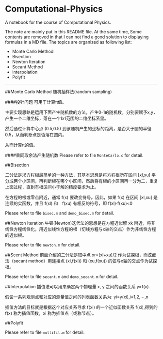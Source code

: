 # Computational-Physics

A notebook for the course of Computational Physics. 

The note are mainly put in this README file. At the same time, Some contents are removed in that I can not find a good solution to displaying formulas in a MD file. The topics are organized as following list:

  * Monte Carlo Method
  * Bisection
  * Newton Iteration
  * Secant Method
  * Interpolation
  * Polyfit

---

##Monte Carlo Method
随机抽样法(random sampling)

####投针问题
可用于计算π值。

主要实现思路是运用下面产生随机数的方法，产生0-1的随机数，分别要赋予x,y，产生一个二维坐标，落在一个1x1范围的二维坐标系里。

然后通过计算中心点 (0.5,0.5) 到该随机产生的坐标的距离，是否大于圆的半径0.5，从而判断点是否落在圆内。

从而计算π的值。

####乘同取余法产生随机数
Please refer to file `MonteCarlo.c` for detail.

##Bisection

二分法是求方程根最简单的一种方法，其基本思想是将方程根所在区间 [xl,xu] 平分成两个小区间，再判断根在哪个小区间，然后将有根的小区间再一分为二，重复上面过程，直到有根区间小于解的精度要求为止。

在方程的根或零点附近，通常 f(x) 要改变符号。因此，如果 f(x) 在区间 [xl,xu] 是连续的实函数，并且 f(xl) 和　f(xu) 有相反的符号，即
f(xl)⋅f(xu)<0

Please refer to file `bisec.m` and `demo_bisec.m` for detail.

##Newton Iteration
牛顿(Newton)迭代法的思想是在方程近似解 xk 附近，将非线性方程线性化，用近似线性方程的根（切线方程与x轴的交点）作为非线性方程的近似根。

Please refer to file `newton.m` for detail.

##Scent Method
前面介绍的二分法是取中点 xr=(xl+xu)/2 作为试探根，而弦截法（secant method）用连接点 (xl,f(xl)) 和 (xu,f(xu)) 的弦与x轴的交点作为试探根。

Please refer to file `secant.m` and `demo_secant.m` for detail.

##Interpolation
插值法可以用来确定两个物理量 x, y 之间的函数关系 y=f(x).

假设一系列观测点和对应的测量值之间的列表函数关系为:
yi=y(xi),i=1,2,⋯,n

插值方法的目标就是根据这个对应关系寻求 f(xi) 的一个近似函数关系 f(xi),得到的 f(x) 称为插值函数，xi 称为插值点（或称节点）。

##Polyfit

Please refer to file `multifit.m` for detail.